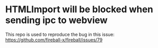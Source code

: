 # HTMLImport will be blocked when sending ipc to webview

This repo is used to reproduce the bug in this issue: https://github.com/fireball-x/fireball/issues/79
